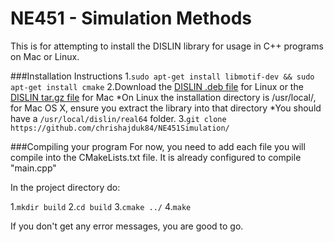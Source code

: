 # NE451 - Simulation Methods

This is for attempting to install the DISLIN library for usage in C++ programs
on Mac or Linux.

###Installation Instructions
1.`sudo apt-get install libmotif-dev && sudo apt-get install cmake`
2.Download the [DISLIN .deb file](http://www.mps.mpg.de/dislin/linux) for Linux
or the [DISLIN tar.gz file](http://www.mps.mpg.de/dislin/mac-osx-darwin) for Mac
    *On Linux the installation directory is /usr/local/, for Mac OS X, ensure
    you extract the library into that directory
    *You should have a `/usr/local/dislin/real64` folder.
3.`git clone
https://github.com/chrishajduk84/NE451Simulation/`

###Compiling your program
For now, you need to add each file you will compile into the CMakeLists.txt
file. It is already configured to compile "main.cpp"

In the project directory do:

1.`mkdir build`
2.`cd build`
3.`cmake ../`
4.`make`

If you don't get any error messages, you are good to go.


